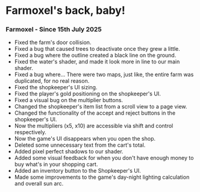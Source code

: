 # Farmoxel's back, baby!

### Farmoxel - Since 15th July 2025

+ Fixed the farm's door collision.
+ Fixed a bug that caused trees to deactivate once they grew a little.
+ Fixed a bug where the outline created a black line on the ground.
+ Fixed the water's shader, and made it look more in line to our main shader.
+ Fixed a bug where... There were two maps, just like, the entire farm was duplicated, for no real reason.
+ Fixed the shopkeeper's UI sizing.
+ Fixed the player's gold positioning on the shopkeeper's UI.
+ Fixed a visual bug on the multiplier buttons.
+ Changed the shopkeeper's item list from a scroll view to a page view.
+ Changed the functionality of the accept and reject buttons in the shopkeeper's UI.
+ Now the multipliers (x5, x10) are accessible via shift and control respectively.
+ Now the game's UI disappears when you open the shop.
+ Deleted some unnecessary text from the cart's total.
+ Added pixel perfect shadows to our shader.
+ Added some visual feedback for when you don't have enough money to buy what's in your shopping cart.
+ Added an inventory button to the Shopkeeper's UI.
+ Made some improvements to the game's day-night lighting calculation and overall sun arc.
